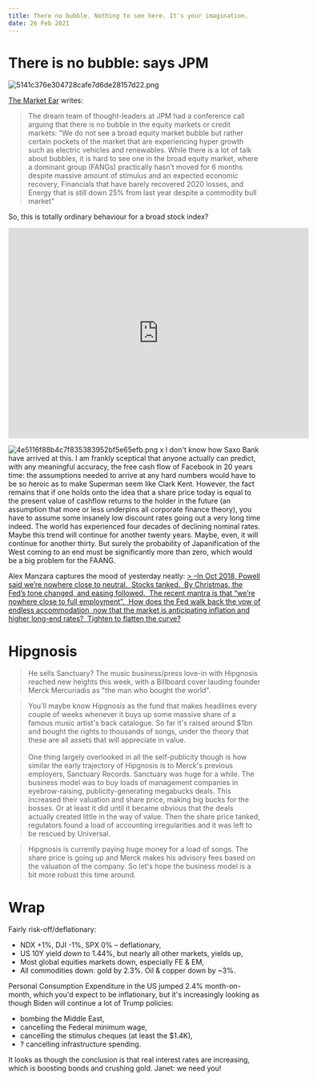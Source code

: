 ```yaml
---
title: There no bubble. Nothing to see here. It's your imagination. 
date: 26 Feb 2021
---
```


# There is no bubble: says JPM

![5141c376e304728cafe7d6de28157d22.png]({attach}5141c376e304728cafe7d6de28157d22.png)

[The Market Ear](https://themarketear.com/) writes: 

> The dream team of thought-leaders at JPM had a conference call arguing that there is no bubble in the equity markets or credit markets: "We do not see a broad equity market bubble but rather certain pockets of the market that are experiencing hyper growth such as electric vehicles and renewables. While there is a lot of talk about bubbles, it is hard to see one in the broad equity market, where a dominant group (FANGs) practically hasn’t moved for 6 months despite massive amount of stimulus and an expected economic recovery, Financials that have barely recovered 2020 losses, and Energy that is still down 25% from last year despite a commodity bull market"

So, this is totally ordinary behaviour for a broad stock index?

<iframe width="600" height="420" src="https://app.koyfin.com/share/fe8c26ab79/simple" frameBorder="0"></iframe>

![4e5116f88b4c7f835383952bf5e65efb.png]({attach}4e5116f88b4c7f835383952bf5e65efb.png)
x
I don't know how Saxo Bank have arrived at this. I am frankly sceptical that anyone actually can predict, with any meaningful accuracy, the free cash flow of Facebook in 20 years time: the assumptions needed to arrive at any hard numbers would have to be so heroic as to make Superman seem like Clark Kent. 
However, the fact remains that if one holds onto the idea that a share price today is equal to the present value of cashflow returns to the holder in the future (an assumption that more or less underpins all corporate finance theory), you have to assume some insanely low discount rates going out a very long time indeed.
The world has experienced four decades of declining nominal rates. Maybe this trend will continue for another twenty years. Maybe, even, it will continue for another thirty. But surely the probability of Japanification of the West coming to an end must be significantly more than zero, which would be a big problem for the FAANG.

Alex Manzara captures the mood of yesterday neatly: 
[> –In Oct 2018, Powell said we’re nowhere close to neutral.  Stocks tanked.  By Christmas, the Fed’s tone changed, and easing followed.  The recent mantra is that “we’re nowhere close to full employment”.  How does the Fed walk back the vow of endless accommodation, now that the market is anticipating inflation and higher long-end rates?  Tighten to flatten the curve?](https://www.chartpoint.com/potato-heads/)


# Hipgnosis

>  He sells Sanctuary? 
 The music business/press love-in with Hipgnosis reached new heights this week, with a Billboard cover lauding founder Merck Mercuriadis as "the man who bought the world". 
 
> You'll maybe know Hipgnosis as the fund that makes headlines every couple of weeks whenever it buys up some massive share of a famous music artist's back catalogue. So far it's raised around $1bn and bought the rights to thousands of songs, under the theory that these are all assets that will appreciate in value.  <br>  <br>One thing largely overlooked in all the self-publicity though is how similar the early trajectory of Hipgnosis is to Merck's previous employers, Sanctuary Records. Sanctuary was huge for a while. The business model was to buy loads of management companies in eyebrow-raising, publicity-generating megabucks deals. This increased their valuation and share price, making big bucks for the bosses. Or at least it did until it became obvious that the deals actually created little in the way of value. Then the share price tanked, regulators found a load of accounting irregularities and it was left to be rescued by Universal. 
 
> Hipgnosis is currently paying huge money for a load of songs. The share price is going up and Merck makes his advisory fees based on the valuation of the company. So let's hope the business model is a bit more robust this time around. 
 
 
 # Wrap
 
 Fairly risk-off/deflationary:
 
 - NDX +1%, DJI -1%, SPX 0% – deflationary,
 - US 10Y yield *down* to 1.44%, but nearly all other markets, yields up,
 - Most global equities markets down, especially FE & EM,
 - All commodities down: gold by 2.3%. Oil & copper down by ~3%.

Personal Consumption Expenditure in the US jumped 2.4% month-on-month, which you'd expect to be inflationary, but it's increasingly looking as though Biden will continue a lot of Trump policies:

- bombing the Middle East,
- cancelling the Federal minimum wage,
- cancelling the stimulus cheques (at least the $1.4K),
- ? cancelling infrastructure spending.

It looks as though the conclusion is that real interest rates are increasing, which is boosting bonds and crushing gold. 
Janet: we need you!
